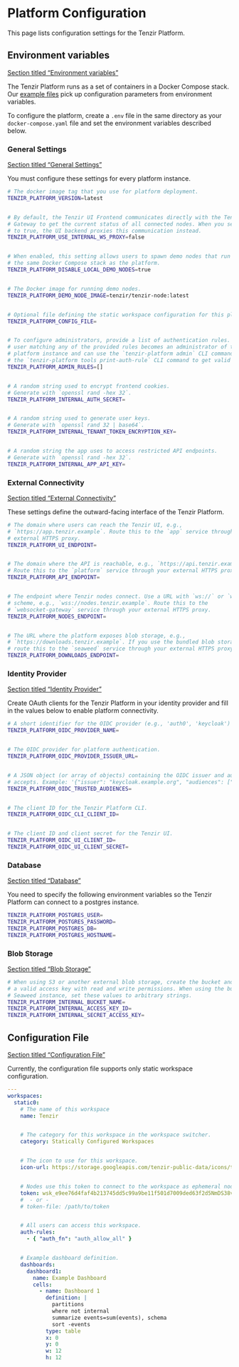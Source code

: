 # Platform Configuration

This page lists configuration settings for the Tenzir Platform.

## Environment variables

[Section titled “Environment variables”](#environment-variables)

The Tenzir Platform runs as a set of containers in a Docker Compose stack. Our [example files](https://github.com/tenzir/platform/tree/main/examples) pick up configuration parameters from environment variables.

To configure the platform, create a `.env` file in the same directory as your `docker-compose.yaml` file and set the environment variables described below.

### General Settings

[Section titled “General Settings”](#general-settings)

You must configure these settings for every platform instance.

```sh
# The docker image tag that you use for platform deployment.
TENZIR_PLATFORM_VERSION=latest


# By default, the Tenzir UI Frontend communicates directly with the Tenzir
# Gateway to get the current status of all connected nodes. When you set this
# to true, the UI backend proxies this communication instead.
TENZIR_PLATFORM_USE_INTERNAL_WS_PROXY=false


# When enabled, this setting allows users to spawn demo nodes that run inside
# the same Docker Compose stack as the platform.
TENZIR_PLATFORM_DISABLE_LOCAL_DEMO_NODES=true


# The Docker image for running demo nodes.
TENZIR_PLATFORM_DEMO_NODE_IMAGE=tenzir/tenzir-node:latest


# Optional file defining the static workspace configuration for this platform.
TENZIR_PLATFORM_CONFIG_FILE=


# To configure administrators, provide a list of authentication rules. Every
# user matching any of the provided rules becomes an administrator of this
# platform instance and can use the `tenzir-platform admin` CLI commands. Use
# the `tenzir-platform tools print-auth-rule` CLI command to get valid rules.
TENZIR_PLATFORM_ADMIN_RULES=[]


# A random string used to encrypt frontend cookies.
# Generate with `openssl rand -hex 32`.
TENZIR_PLATFORM_INTERNAL_AUTH_SECRET=


# A random string used to generate user keys.
# Generate with `openssl rand 32 | base64`.
TENZIR_PLATFORM_INTERNAL_TENANT_TOKEN_ENCRYPTION_KEY=


# A random string the app uses to access restricted API endpoints.
# Generate with `openssl rand -hex 32`.
TENZIR_PLATFORM_INTERNAL_APP_API_KEY=
```

### External Connectivity

[Section titled “External Connectivity”](#external-connectivity)

These settings define the outward-facing interface of the Tenzir Platform.

```sh
# The domain where users can reach the Tenzir UI, e.g.,
# `https://app.tenzir.example`. Route this to the `app` service through your
# external HTTPS proxy.
TENZIR_PLATFORM_UI_ENDPOINT=


# The domain where the API is reachable, e.g., `https://api.tenzir.example`.
# Route this to the `platform` service through your external HTTPS proxy.
TENZIR_PLATFORM_API_ENDPOINT=


# The endpoint where Tenzir nodes connect. Use a URL with `ws://` or `wss://`
# scheme, e.g., `wss://nodes.tenzir.example`. Route this to the
# `websocket-gateway` service through your external HTTPS proxy.
TENZIR_PLATFORM_NODES_ENDPOINT=


# The URL where the platform exposes blob storage, e.g.,
# `https://downloads.tenzir.example`. If you use the bundled blob storage,
# route this to the `seaweed` service through your external HTTPS proxy.
TENZIR_PLATFORM_DOWNLOADS_ENDPOINT=
```

### Identity Provider

[Section titled “Identity Provider”](#identity-provider)

Create OAuth clients for the Tenzir Platform in your identity provider and fill in the values below to enable platform connectivity.

```sh
# A short identifier for the OIDC provider (e.g., 'auth0', 'keycloak')
TENZIR_PLATFORM_OIDC_PROVIDER_NAME=


# The OIDC provider for platform authentication.
TENZIR_PLATFORM_OIDC_PROVIDER_ISSUER_URL=


# A JSON object (or array of objects) containing the OIDC issuer and audiences that the platform
# accepts. Example: '{"issuer": "keycloak.example.org", "audiences": ["tenzir_platform"]}'
TENZIR_PLATFORM_OIDC_TRUSTED_AUDIENCES=


# The client ID for the Tenzir Platform CLI.
TENZIR_PLATFORM_OIDC_CLI_CLIENT_ID=


# The client ID and client secret for the Tenzir UI.
TENZIR_PLATFORM_OIDC_UI_CLIENT_ID=
TENZIR_PLATFORM_OIDC_UI_CLIENT_SECRET=
```

### Database

[Section titled “Database”](#database)

You need to specify the following environment variables so the Tenzir Platform can connect to a postgres instance.

```sh
TENZIR_PLATFORM_POSTGRES_USER=
TENZIR_PLATFORM_POSTGRES_PASSWORD=
TENZIR_PLATFORM_POSTGRES_DB=
TENZIR_PLATFORM_POSTGRES_HOSTNAME=
```

### Blob Storage

[Section titled “Blob Storage”](#blob-storage)

```sh
# When using S3 or another external blob storage, create the bucket and provide
# a valid access key with read and write permissions. When using the bundled
# Seaweed instance, set these values to arbitrary strings.
TENZIR_PLATFORM_INTERNAL_BUCKET_NAME=
TENZIR_PLATFORM_INTERNAL_ACCESS_KEY_ID=
TENZIR_PLATFORM_INTERNAL_SECRET_ACCESS_KEY=
```

## Configuration File

[Section titled “Configuration File”](#configuration-file)

Currently, the configuration file supports only static workspace configuration.

```yaml
---
workspaces:
  static0:
    # The name of this workspace
    name: Tenzir


    # The category for this workspace in the workspace switcher.
    category: Statically Configured Workspaces


    # The icon to use for this workspace.
    icon-url: https://storage.googleapis.com/tenzir-public-data/icons/tenzir-logo-square.svg


    # Nodes use this token to connect to the workspace as ephemeral nodes.
    token: wsk_e9ee76d4faf4b213745dd5c99a9be11f501d7009ded63f2d5NmDS38vXR
    #  - or -
    # token-file: /path/to/token


    # All users can access this workspace.
    auth-rules:
      - { "auth_fn": "auth_allow_all" }


    # Example dashboard definition.
    dashboards:
      dashboard1:
        name: Example Dashboard
        cells:
          - name: Dashboard 1
            definition: |
              partitions
              where not internal
              summarize events=sum(events), schema
              sort -events
            type: table
            x: 0
            y: 0
            w: 12
            h: 12
```